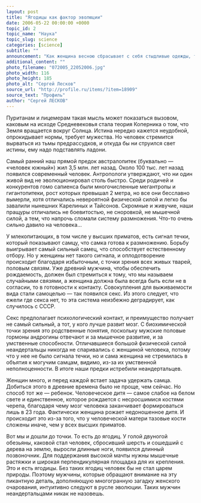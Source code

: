 ```yaml
---
layout: post
title: "Ягодицы как фактор эволюции"
date: 2006-05-22 00:00:00 +0000
topic_id: 2
topic_name: "Наука"
topic_slug: science
categories: [science]
subtitle: ""
announcement: "Как женщина весною сбрасывает с себя стыдливые одежды, так и наука приподнимает покрывала, отделяющие нас от светлой истины. В мае все более отчетливую силу приобретает теория о том, что человек стал человеком благодаря женской филейной части. Проще говоря, благодаря ягодицам. В древности еще помнили об этом. Греки построили храм Aphrodite Kallipygos, что буквально означает «богиня с прекрасными ягодицами». Нам приходится многое открывать заново."
additional_content: ""
photo_filename: "072005_22052006.jpg"
photo_width: 116
photo_height: 185
photo_alt: "Сергей Лесков"
source_url: "http://profile.ru/items/?item=18909"
source_text: "Профиль"
author: "Сергей ЛЕСКОВ"
---
```

Пуританам и лицемерам такая мысль может показаться вызовом, каковым на исходе Средневековья стала теория Коперника о том, что Земля вращается вокруг Солнца. Истина нередко кажется неудобной, опрокидывает нормы, требует мужества. Но человек стремится вырваться из тьмы предрассудков, и откуда бы ни струился свет истины, ему надо подставлять ладони.

Самый ранний наш прямой предок австралопитек (буквально — «человек южный») жил 3,5 млн. лет назад. Около 100 тыс. лет назад появился современный человек. Антропологи утверждают, что ни один живой вид не эволюционировал столь быстро. Среди родичей и конкурентов гомо сапиенса были многочисленные мегантропы и гигантопитеки, рост которых превышал 2 метра, но все они бесславно вымерли, хотя отличались невероятной физической силой и легко бы завалили нынешних Карелиных и Тайсонов. Скромные и живучие, наши пращуры отличались не боевитостью, не сноровкой, не мышечной силой, а тем, что напрочь сломали систему размножения. Что-то очень сильно давило на человека…

У млекопитающих, в том числе у высших приматов, есть сигнал течки, который показывают самцу, что самка готова к размножению. Борьбу выигрывает самый сильный самец, что способствует естественному отбору. Но у женщины нет такого сигнала, и оплодотворение происходит благодаря избыточным, с точки зрения всех живых тварей, половым связям. Уже древний мужчина, чтобы обеспечить рождаемость, должен был стремиться к тому, что мы называем случайными связями, а женщина должна была всегда быть если не в согласии, то в готовности к контакту. Совокупления для выживаемости вида стали самоцелью — так появился секс. Из этого следует, что ежели где секса нет, то эта система неизбежно деградирует, как случилось с СССР.

Секс предполагает психологический контакт, и преимущество получает не самый сильный, а тот, у кого лучше развит мозг. С биохимической точки зрения это родственные понятия, поскольку мужские половые гормоны андрогины отвечают и за мышечное развитие, и за умственные способности. Отличавшиеся большой физической силой неандертальцы никогда не спаривались с женщиной человека, потому что у нее не было сигнала течки, но и сама женщина не стремилась в объятия к могучим самцам, видимо, из-за их умственной неполноценности. В итоге наши предки истребили неандертальцев.

Женщин много, и перед каждой встает задача удержать самца. Добиться этого в древние времена было не проще, чем сейчас. Но способ тот же — ребенок. Человеческое дитя — самое слабое на белом свете и единственное, которое рождается с несросшимися костями черепа, благодаря чему мозг человека заканчивает формироваться лишь в 23 года. Фактически женщина рожает недоношенное дитя. И происходит это из-за того, что у человеческой матери тазовые кости сложены иначе, чем у всех высших приматов.

Вот мы и дошли до точки. То есть до ягодиц. У голой двуногой обезьяны, каковой стал человек, сбросивший шерсть и сошедший с дерева на землю, выросли длинные ноги, появился длинный позвоночник. Для поддержания высокой мачты нужны мышечные растяжки и широкая перпендикулярная площадка для их крепления. Это и есть ягодицы. Без таких ягодиц человек бы не стал царем природы. Поэтому мужчины, которые обращают внимание на эту пикантную деталь, дополняющую многогранную загадку женского очарования, интуитивно следуют в русле эволюции. Таких мужчин неандертальцами никак не назовешь.

